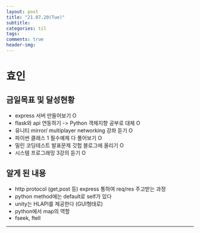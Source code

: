 ```yaml
---
layout: post
title: "21.07.20(Tue)"
subtitle:
categories: til
tags:
comments: true
header-img:
---
```


# 효인

## 금일목표 및 달성현황

- express 서버 만들어보기 O
- flask와 api 연동하기 -> Python 객체지향 공부로 대체 O
- 유니티 mirror/ multiplayer networking 강좌 듣기 O
- 파이썬 클래스 1 필수예제 다 풀어보기 O
- 밀린 코딩테스트 발표문제 깃헙 블로그에 올리기 O
- 시스템 프로그래밍 3강의 듣기 O

## 알게 된 내용

- http protocol (get,post 등) express 통하여 req/res 주고받는 과정
- python method에는 default로 self가 있다
- unity는 HLAPI를 제공한다 (GUI형태로)
- python에서 map의 역할
- fseek, ftell

---
